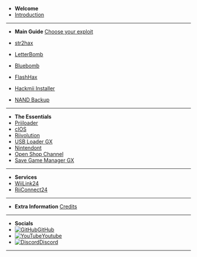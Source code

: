 - **Welcome**
- [Introduction](/README)
---
- **Main Guide**
  [Choose your exploit](/chooseyourexploit)
- [str2hax](/str2hax)
- [LetterBomb](/letterbomb)
- [Bluebomb](/bluebomb)
- [FlashHax](/FlashHax)

- [Hackmii Installer](/hackmii-installer)
- [NAND Backup](/nandbackup)
---
- **The Essentials**
- [Priiloader](/priiloader)
- [cIOS](/cIOS)
- [Riivolution](/riivolution)
- [USB Loader GX](/ULGX)
- [Nintendont](/nintendont)
- [Open Shop Channel](/OSC)
- [Save Game Manager GX](/sgmgx)
---
- **Services**
- [WiiLink24](/WiiLink)
- [RiiConnect24](/rc24)
---
- **Extra Information**
[Credits](/credits)
---
- **Socials**
- [![GitHub](https://icongr.am/simple/github.svg?color=808080&size=16)GitHub](https://github.com/zuper64/wii-homebrew)
- [![YouTube](https://icongr.am/simple/youtube.svg?color=808080&size=16)Youtube](https://www.youtube.com/@Zuper64)
- [![Discord](https://icongr.am/simple/discord.svg?color=808080&size=16)Discord](https://discord.gg/dK5rNaMhMt)
---

